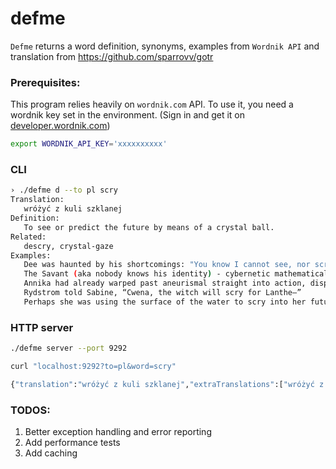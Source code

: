 # defme

`Defme` returns a word definition, synonyms, examples from `Wordnik API` and translation from https://github.com/sparrovv/gotr

### Prerequisites:

This program relies heavily on `wordnik.com` API. To use it, you need a wordnik key set in the environment.
(Sign in and get it on [developer.wordnik.com](http://developer.wordnik.com/))

```sh
export WORDNIK_API_KEY='xxxxxxxxxx'
```

### CLI

```sh
› ./defme d --to pl scry
Translation:
   wróżyć z kuli szklanej
Definition:
   To see or predict the future by means of a crystal ball.
Related:
   descry, crystal-gaze
Examples:
   Dee was haunted by his shortcomings: "You know I cannot see, nor scry" he lamented.
   The Savant (aka nobody knows his identity) - cybernetic mathematical supergenius who can scry into the futures of many possible timelines.
   Annika had already warped past aneurismal straight into action, dispatching search parties and hiring witches to scry.
   Rydstrom told Sabine, “Cwena, the witch will scry for Lanthe—”
   Perhaps she was using the surface of the water to scry into her future.
```

### HTTP server

```sh
./defme server --port 9292

curl "localhost:9292?to=pl&word=scry"

{"translation":"wróżyć z kuli szklanej","extraTranslations":["wróżyć z kuli szklanej"],"definitions":["To see or predict the future by means of a crystal ball."],"synonyms":["descry","crystal-gaze"],"examples":["   Dee was haunted by his shortcomings: \"You know I cannot see, nor scry\" he lamented.","   The Savant (aka nobody knows his identity) - cybernetic mathematical supergenius who can scry into the futures of many possible timelines.","   Annika had already warped past aneurismal straight into action, dispatching search parties and hiring witches to scry.","   Rydstrom told Sabine, “Cwena, the witch will scry for Lanthe—”","   Perhaps she was using the surface of the water to scry into her future."]}
```

### TODOS:

1. Better exception handling and error reporting
1. Add performance tests
1. Add caching
